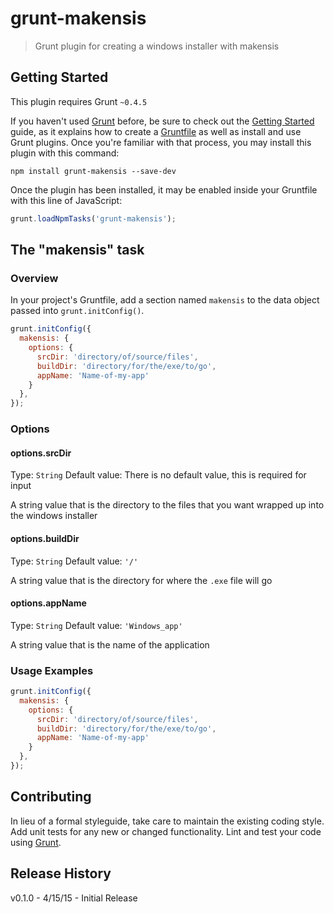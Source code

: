 # grunt-makensis

> Grunt plugin for creating a windows installer with makensis

## Getting Started
This plugin requires Grunt `~0.4.5`

If you haven't used [Grunt](http://gruntjs.com/) before, be sure to check out the [Getting Started](http://gruntjs.com/getting-started) guide, as it explains how to create a [Gruntfile](http://gruntjs.com/sample-gruntfile) as well as install and use Grunt plugins. Once you're familiar with that process, you may install this plugin with this command:

```shell
npm install grunt-makensis --save-dev
```

Once the plugin has been installed, it may be enabled inside your Gruntfile with this line of JavaScript:

```js
grunt.loadNpmTasks('grunt-makensis');
```

## The "makensis" task

### Overview
In your project's Gruntfile, add a section named `makensis` to the data object passed into `grunt.initConfig()`.

```js
grunt.initConfig({
  makensis: {
    options: {
      srcDir: 'directory/of/source/files',
      buildDir: 'directory/for/the/exe/to/go',
      appName: 'Name-of-my-app'
    }
  },
});
```

### Options

#### options.srcDir
Type: `String`
Default value: There is no default value, this is required for input 

A string value that is the directory to the files that you want wrapped up into the windows installer 

#### options.buildDir
Type: `String`
Default value: `'/'`

A string value that is the directory for where the `.exe` file will go

#### options.appName
Type: `String`
Default value: `'Windows_app'`

A string value that is the name of the application

### Usage Examples

```js
grunt.initConfig({
  makensis: {
    options: {
      srcDir: 'directory/of/source/files',
      buildDir: 'directory/for/the/exe/to/go',
      appName: 'Name-of-my-app' 
    }
  },
});
```

## Contributing
In lieu of a formal styleguide, take care to maintain the existing coding style. Add unit tests for any new or changed functionality. Lint and test your code using [Grunt](http://gruntjs.com/).

## Release History
v0.1.0 - 4/15/15 - Initial Release

